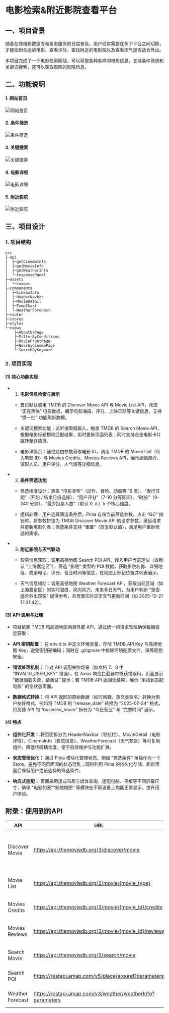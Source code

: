 # 电影检索&附近影院查看平台



## 一、项目背景

随着在线电影数据库和票务服务的日益普及，用户经常需要在多个平台之间切换，才能找到合适的电影、查看评分、查找附近的电影院以及查看天气是否适合外出。

本项目完成了一个电影检索网站，可以获取各种各样的电影信息，支持条件筛选和关键词搜索，还可以获取周围的影院信息。

## 二、功能说明

#### 1. 网站首页

![网站首页](./assets/frontpage.png)

#### 2. 条件筛选

![条件筛选](./assets/filterbyconditions.png)

#### 3. 关键搜索

![关键搜索](./assets/searchbykeyword.png)

#### 4. 电影详细

![电影详细](./assets/detailedmovie.png)

#### 5. 附近影院

![附近影院](./assets/nearbycenima.png)

## 三、项目设计

### 1. 项目结构

```
src
├─api
│  ├─getCinemaInfo
│  ├─getMovieInfo
│  ├─getWeatherInfo
│  └─responsePanel
├─assets
│  └─images
├─components
│  ├─CinemaInfo
│  ├─HeaderNavbar
│  ├─MovieDetail
│  ├─TempChart
│  └─WeatherForecast
├─router
├─stores
├─styles
└─views
    ├─AboutUsPage
    ├─FilterByConditions
    ├─MovieFrontPage
    ├─NearbyCinemaPage
    └─SearchByKeyword
```

### 2. 项目实现

#### (1) 核心功能实现

* 1. **电影信息检索与展示**

    * 首页默认调用 TMDB 的 Discover Movie API 与 Movie List API，获取 “正在热映” 电影数据，展示电影海报、评分、上映日期等关键信息，支持 “换一批” 功能刷新数据。

    * 关键词搜索功能：监听搜索框输入，触发 TMDB 的 Search Movie API，根据电影标题模糊匹配结果，实时更新页面列表；同时支持点击电影卡片跳转至详情页。

    * 电影详情页：通过路由参数获取电影 ID，调用 TMDB 的 Movie List（传入电影 ID）与 Movies Credits、Movies Reviews API，展示剧情简介、演职人员、用户评分、人气值等详细信息。

* 2. **条件筛选功能**

    * 筛选维度设计：涵盖 “电影类型”（动作、冒险、动画等 16 类）、“发行日期”（开始 / 结束月份选择）、“用户评分”（7-10 分等区间）、“时长”（0-240 分钟）、“最少投票人数”（默认 0 人）5 个核心维度。

    * 逻辑处理：用户选择筛选条件后，Pinia 存储当前筛选参数，点击 “GO” 按钮时，将参数拼接为 TMDB Discover Movie API 的请求参数，发起请求并更新电影列表；筛选条件支持 “重置”（恢复默认值），满足用户重新筛选的需求。

* 3. **附近影院与天气联动**

    * 影院信息获取：调用高德地图 Search POI API，传入用户当前定位（或默认 “上海嘉定区”），筛选 “影院” 类型的 POI 数据，获取影院名称、详细地址、商家电话、评分、营业时间等信息，在地图上标记位置并列表展示。

    * 天气信息辅助：调用高德地图 Weather Forecast API，获取当前区域（如上海嘉定区）的实时温度、风向风力、未来多日天气，为用户判断 “是否适合外出观影” 提供参考，且页面实时显示天气更新时间（如 2025-10-21 17:31:42）。

#### (3) API 调用与处理

* 项目依赖 TMDB 和高德地图两类外部 API，通过统一的请求管理确保数据稳定获取：

* **API 密钥配置：** 在 env.d.ts 中定义环境变量，存储 TMDB API Key 与高德地图 Key，避免密钥硬编码；同时在 .gitignore 中排除环境配置文件，保障密钥安全。

* **错误处理机制：** 针对 API 调用失败场景（如文档 7、8 中 “INVALID_USER_KEY” 错误），在 Axios 响应拦截器中捕获错误码，页面显示 “数据加载失败，请重试” 提示；若 TMDB API 返回无结果，展示 “未找到匹配电影” 的空状态页面。

* **数据格式转换：** 将 API 返回的原始数据（如时间戳、英文类型名）转换为用户友好格式，例如将 TMDB 的 “release_date” 转换为 “2025-07-24” 格式，将高德 API 的 “business_hours” 拆分为 “今日营业” 与 “完整时间” 展示。

#### (4) 特点

* **组件化开发：** 将页面拆分为 HeaderNavbar（导航栏）、MovieDetail（电影详情）、CinemaInfo（影院信息）、WeatherForecast（天气预告）等可复用组件，降低代码耦合度，便于后续维护与功能扩展。

* **状态管理优化：** 通过 Pinia 模块化管理状态，例如 “筛选条件” 单独作为一个 Store，避免不同页面间的状态混乱；同时利用 Pinia 的持久化存储，刷新页面后保留用户之前选择的筛选条件。

* **响应式适配：** 页面采用流式布局与媒体查询，适配电脑、平板等不同屏幕尺寸，确保 “电影列表”“影院地图” 等模块在不同设备上均能正常显示，提升用户体验。

## 附录：使用到的API

| API              | URL                                                        | Description                                                  |
| ---------------- | ---------------------------------------------------------- | ------------------------------------------------------------ |
| Discover Movie   | https://api.themoviedb.org/3/discover/movie                | Find movies using over 30 filters and sort options.          |
| Movie List       | https://api.themoviedb.org/3/movie/{movie_type}            | Get different kinds of movies.                               |
| Movies Credits   | https://api.themoviedb.org/3/movie/{movie_id}/credits      | Get the credits for a movie.                                 |
| Movies Reviews   | https://api.themoviedb.org/3/movie/{movie_id}/reviews      | Get the user reviews for a movie.                            |
| Search Movie     | https://api.themoviedb.org/3/search/movie                  | Search for movies by their titles.                           |
| Search POI       | https://restapi.amap.com/v5/place/around?parameters        | Search for movies by their titles.                           |
| Weather Forecast | https://restapi.amap.com/v3/weather/weatherInfo?parameters | Get the weather forecast.                                    |
